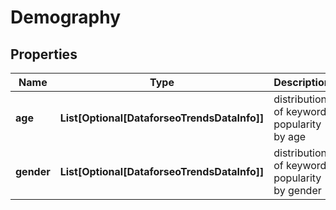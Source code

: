 # Demography


## Properties

| Name | Type | Description | Notes |
|------------ | ------------- | ------------- | -------------|
**age** | **List[Optional[DataforseoTrendsDataInfo]]** | distribution of keyword popularity by age |[optional]|
**gender** | **List[Optional[DataforseoTrendsDataInfo]]** | distribution of keyword popularity by gender |[optional]|